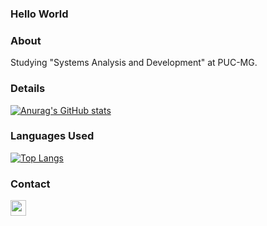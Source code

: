 ### Hello World 


### About
Studying "Systems Analysis and Development" at PUC-MG.


### Details
[![Anurag's GitHub stats](https://github-readme-stats.vercel.app/api?username=alvimpl&show_icons=true&theme=dark)](https://github.com/anuraghazra/github-readme-stats)


### Languages Used
[![Top Langs](https://github-readme-stats.vercel.app/api/top-langs/?username=alvimpl)](https://github.com/anuraghazra/github-readme-stats)

### Contact
[<img src=https://brand.linkedin.com/content/dam/me/business/en-us/amp/brand-site/v2/bg/LI-Logo.svg.original.svg?style height='25'>](https://www.linkedin.com/in/alvaroho/)

